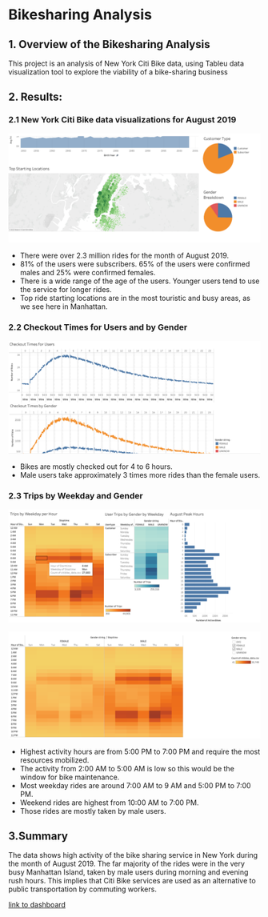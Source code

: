# Bikesharing Analysis

## 1. Overview of the Bikesharing Analysis

This project is an analysis of New York Citi Bike data, using Tableu data visualization tool to explore the viability of a bike-sharing business

## 2. Results:

### 2.1 New York Citi Bike data visualizations for August 2019

<p align="center">
  <img  src="Resources/1.png">
</p>

* There were over 2.3 million rides for the month of August 2019.
* 81% of the users were subscribers. 65% of the users were confirmed males and 25% were confirmed females.
* There is a wide range of the age of the users. Younger users tend to use the service for longer rides.
* Top ride starting locations are in the most touristic and busy areas, as we see here in Manhattan.

### 2.2  Checkout Times for Users and by Gender

<p align="center">
  <img  src="Resources/2.png ">
</p>

* Bikes are mostly checked out for 4 to 6 hours.
* Male users take approximately 3 times more rides than the female users.

### 2.3 Trips by Weekday and Gender

<p align="center">
  <img  src="Resources/3.png">
</p>

<p align="center">
  <img  src="Resources/4.png">
</p>

* Highest activity hours are from 5:00 PM to 7:00 PM and require the most resources mobilized.
* The activity from 2:00 AM to 5:00 AM is low so this would be the window for bike maintenance.
* Most weekday rides are around 7:00 AM to 9 AM and 5:00 PM to 7:00 PM.
* Weekend rides are highest from 10:00 AM to 7:00 PM.
* Those rides are mostly taken by male users.

## 3.Summary

The data shows high activity of the bike sharing service in New York during the month of August 2019.
The far majority of the rides were in the very busy Manhattan Island, taken by male users during morning and evening rush hours. This implies that Citi Bike services are used as an alternative to public transportation by commuting workers.

[link to dashboard]("https://public.tableau.com/app/profile/noelia.vasquez/viz/NYCCitiBike_16602357996520/Story1?publish=yes")
